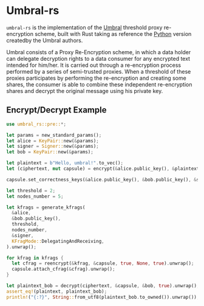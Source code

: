 # Umbral-rs

`umbral-rs` is the implementation of the [Umbral](https://github.com/nucypher/umbral-doc/blob/master/umbral-doc.pdf) threshold proxy re-encryption scheme, built with Rust taking as reference the [Python](https://github.com/nucypher/pyUmbral) version createdby the Umbral authors.

Umbral consists of a Proxy Re-Encryption scheme, in which a data holder can delegate decryption rights to a data consumer for any encrypted text intended for him/her. It is carried out through a re-encryption process performed by a series of semi-trusted proxies. When a threshold of these proxies participates by performing the re-encryption and creating some shares, the consumer is able to combine these independent re-encryption shares and decrypt the original message using his private key.

## Encrypt/Decrypt Example

```rust
use umbral_rs::pre::*;

let params = new_standard_params();
let alice = KeyPair::new(&params);
let signer = Signer::new(&params);
let bob = KeyPair::new(&params);

let plaintext = b"Hello, umbral!".to_vec();
let (ciphertext, mut capsule) = encrypt(&alice.public_key(), &plaintext).unwrap();

capsule.set_correctness_keys(&alice.public_key(), &bob.public_key(), &signer.public_key());

let threshold = 2;
let nodes_number = 5;

let kfrags = generate_kfrags(
  &alice,
  &bob.public_key(),
  threshold,
  nodes_number,
  &signer,
  KFragMode::DelegatingAndReceiving,
).unwrap();

for kfrag in kfrags {
  let cfrag = reencrypt(&kfrag, &capsule, true, None, true).unwrap();
  capsule.attach_cfrag(&cfrag).unwrap();
}

let plaintext_bob = decrypt(ciphertext, &capsule, &bob, true).unwrap();
assert_eq!(plaintext, plaintext_bob);
println!("{:?}", String::from_utf8(plaintext_bob.to_owned()).unwrap());
```
